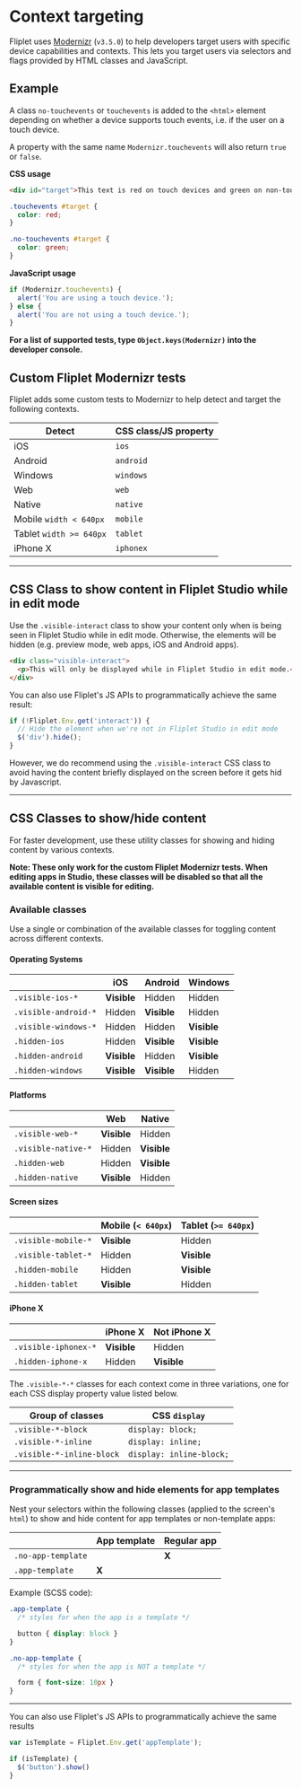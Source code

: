 # Context targeting

Fliplet uses [Modernizr](https://modernizr.com/) (`v3.5.0`) to help developers target users with specific device capabilities and contexts. This lets you target users via selectors and flags provided by HTML classes and JavaScript.

## Example

A class `no-touchevents` or `touchevents` is added to the `<html>` element depending on whether a device supports touch events, i.e. if the user on a touch device.

A property with the same name `Modernizr.touchevents` will also return `true` or `false`.

**CSS usage**

```html
<div id="target">This text is red on touch devices and green on non-touch devices.</div>
```

```css
.touchevents #target {
  color: red;
}

.no-touchevents #target {
  color: green;
}
```

**JavaScript usage**

```js
if (Modernizr.touchevents) {
  alert('You are using a touch device.');
} else {
  alert('You are not using a touch device.');
}
```

**For a list of supported tests, type `Object.keys(Modernizr)` into the developer console.**

## Custom Fliplet Modernizr tests

Fliplet adds some custom tests to Modernizr to help detect and target the following contexts.

| Detect | CSS class/JS property |
| --- | --- |
| iOS | `ios` |
| Android | `android` |
| Windows | `windows` |
| Web | `web` |
| Native | `native` |
| Mobile `width < 640px` | `mobile` |
| Tablet `width >= 640px` | `tablet` |
| iPhone X | `iphonex` |

---

## CSS Class to show content in Fliplet Studio while in edit mode

Use the `.visible-interact` class to show your content only when is being seen in Fliplet Studio while in edit mode. Otherwise, the elements will be hidden (e.g. preview mode, web apps, iOS and Android apps).

```html
<div class="visible-interact">
  <p>This will only be displayed while in Fliplet Studio in edit mode.</p>
</div>
```

You can also use Fliplet's JS APIs to programmatically achieve the same result:

```js
if (!Fliplet.Env.get('interact')) {
  // Hide the element when we're not in Fliplet Studio in edit mode
  $('div').hide();
}
```

However, we do recommend using the `.visible-interact` CSS class to avoid having the content briefly displayed on the screen before it gets hid by Javascript.

---

## CSS Classes to show/hide content

For faster development, use these utility classes for showing and hiding content by various contexts.

**Note: These only work for the custom Fliplet Modernizr tests. When editing apps in Studio, these classes will be disabled so that all the available content is visible for editing.**

### Available classes

Use a single or combination of the available classes for toggling content across different contexts.

#### Operating Systems

|   | iOS | Android | Windows |
| --- | --- | --- | --- |
| `.visible-ios-*` | **Visible** | Hidden | Hidden |
| `.visible-android-*` | Hidden | **Visible** | Hidden |
| `.visible-windows-*` | Hidden | Hidden | **Visible** |
| `.hidden-ios` | Hidden | **Visible** | **Visible** |
| `.hidden-android` | **Visible** | Hidden | **Visible** |
| `.hidden-windows` | **Visible** | **Visible** | Hidden |

#### Platforms

|   | Web | Native |
| --- | --- | ---
| `.visible-web-*` | **Visible** | Hidden |
| `.visible-native-*` | Hidden | **Visible** |
| `.hidden-web` | Hidden | **Visible** |
| `.hidden-native` | **Visible** | Hidden |

#### Screen sizes

|   | Mobile (`< 640px`) | Tablet (`>= 640px`) |
| --- | --- | ---
| `.visible-mobile-*` | **Visible** | Hidden |
| `.visible-tablet-*` | Hidden | **Visible** |
| `.hidden-mobile` | Hidden | **Visible** |
| `.hidden-tablet` | **Visible** | Hidden |

#### iPhone X

|   | iPhone X | Not iPhone X |
| --- | --- | ---
| `.visible-iphonex-*` | **Visible** | Hidden |
| `.hidden-iphone-x` | Hidden | **Visible** |

The `.visible-*-*` classes for each context come in three variations, one for each CSS display property value listed below.

| Group of classes | CSS `display` |
| --- | --- |
| `.visible-*-block` |  `display: block;` |
| `.visible-*-inline` |  `display: inline;` |
| `.visible-*-inline-block` |  `display: inline-block;` |

---

### Programmatically show and hide elements for app templates

Nest your selectors within the following classes (applied to the screen's `html`) to show and hide content for app templates or non-template apps:

|   | App template | Regular app |
| --- | --- | ---
| `.no-app-template` |   | **X** |
| `.app-template` | **X** |   |

Example (SCSS code):

```scss
.app-template {
  /* styles for when the app is a template */

  button { display: block }
}

.no-app-template {
  /* styles for when the app is NOT a template */

  form { font-size: 10px }
}
```

---

You can also use Fliplet's JS APIs to programmatically achieve the same results

```js
var isTemplate = Fliplet.Env.get('appTemplate');

if (isTemplate) {
  $('button').show()
}
```
